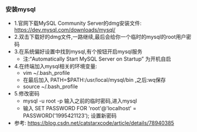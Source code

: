 
### 安装mysql
- 1.官网下载MySQL Community Server的dmg安装文件: https://dev.mysql.com/downloads/mysql/
- 2.双击下载好的dmg文件,一路继续,最后会给你一个临时的mysql的root用户密码
- 3.在系统偏好设置中找到mysql,有个按钮开启mysql服务
  - 注:“Automatically Start MySQL Server on Startup” 为开机自启
- 4.在终端加入mysql相关的环境变量: 
  - vim ~/.bash_profile
  - 在最后加入 PATH=$PATH:/usr/local/mysql/bin ,之后:wq保存
  - source ~/.bash_profile
- 5.修改密码
  - mysql -u root -p 输入之前的临时密码,进入mysql
  - 输入 SET PASSWORD FOR 'root'@'localhost' = PASSWORD('1995421123'); 设置新密码
- 参考: https://blog.csdn.net/catstarxcode/article/details/78940385
